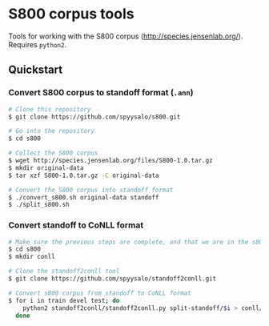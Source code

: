 # S800 corpus tools

Tools for working with the S800 corpus (http://species.jensenlab.org/). Requires `python2`.

## Quickstart

### Convert S800 corpus to standoff format (`.ann`)

```bash
# Clone this repository
$ git clone https://github.com/spyysalo/s800.git

# Go into the repository
$ cd s800

# Collect the S800 corpus
$ wget http://species.jensenlab.org/files/S800-1.0.tar.gz
$ mkdir original-data
$ tar xzf S800-1.0.tar.gz -C original-data

# Convert the S800 corpus into standoff format
$ ./convert_s800.sh original-data standoff
$ ./split_s800.sh
```

### Convert standoff to CoNLL format

```bash
# Make sure the previous steps are complete, and that we are in the s800 repository
$ cd s800
$ mkdir conll

# Clone the standoff2conll tool
$ git clone https://github.com/spyysalo/standoff2conll.git

# Convert s800 corpus from standoff to CoNLL format
$ for i in train devel test; do
    python2 standoff2conll/standoff2conll.py split-standoff/$i > conll/$i.tsv
  done
